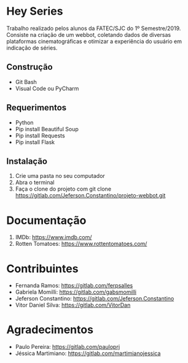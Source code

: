  # Hey Series 
Trabalho realizado pelos alunos da FATEC/SJC do 1º Semestre/2019. Consiste na criação de um webbot, coletando dados de diversas plataformas cinematográficas e otimizar a experiência do usuário em indicação de séries.

## Construção
- Git Bash
- Visual Code ou PyCharm

## Requerimentos
- Python
- Pip install Beautiful Soup
- Pip install Requests
- Pip install Flask

## Instalação
1. Crie uma pasta no seu computador
2. Abra o terminal 
3. Faça o clone do projeto com git clone https://gitlab.com/Jeferson.Constantino/projeto-webbot.git

# Documentação
1. IMDb: https://www.imdb.com/
2. Rotten Tomatoes: https://www.rottentomatoes.com/


# Contribuintes
- Fernanda Ramos: https://gitlab.com/ferpsalles
- Gabriela Momilli: https://gitlab.com/gabsmomilli
- Jeferson Constantino: https://gitlab.com/Jeferson.Constantino
- Vitor Daniel Silva: https://gitlab.com/VitorDan

# Agradecimentos
- Paulo Pereira: https://gitlab.com/pauloprj
- Jéssica Martimiano: https://gitlab.com/martimianojessica


